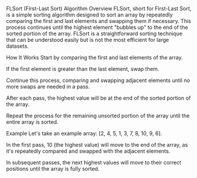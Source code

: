 FLSort (First-Last Sort) Algorithm
Overview
FLSort, short for First-Last Sort, is a simple sorting algorithm designed to sort an array by repeatedly comparing the first and last elements and swapping them if necessary. This process continues until the highest element "bubbles up" to the end of the sorted portion of the array. FLSort is a straightforward sorting technique that can be understood easily but is not the most efficient for large datasets.

How It Works
Start by comparing the first and last elements of the array.

If the first element is greater than the last element, swap them.

Continue this process, comparing and swapping adjacent elements until no more swaps are needed in a pass.

After each pass, the highest value will be at the end of the sorted portion of the array.

Repeat the process for the remaining unsorted portion of the array until the entire array is sorted.

Example
Let's take an example array: [2, 4, 5, 1, 3, 7, 8, 10, 9, 6].

In the first pass, 10 (the highest value) will move to the end of the array, as it's repeatedly compared and swapped with the adjacent elements.

In subsequent passes, the next highest values will move to their correct positions until the array is fully sorted.
